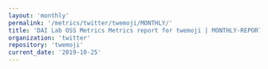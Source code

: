 ```yaml
---
layout: 'monthly'
permalink: '/metrics/twitter/twemoji/MONTHLY/'
title: 'DAI Lab OSS Metrics Metrics report for twemoji | MONTHLY-REPORT-2019-10-25'
organization: 'twitter'
repository: 'twemoji'
current_date: '2019-10-25'
---
```

